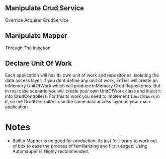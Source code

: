 







Manipulate Crud Service
--------

Override Acquirer CrudService


Manipulate Mapper
----------

Through The Injection

Declare Unit Of Work
------------

Each application will has its own unit of work and repositories, 
isolating the data access layer. If you dont define any unit of work, 
EnTier will create an InMemory UnitOfWork which will produce InMemory 
Crud Repositories. But in real case scenario you will create your own 
UnitOfWork class and inject it into CrudControllers. For this to work 
you need to implement ```IUnitOfWork``` in it, so the CrudControllers 
use the same data access layer as your main application.



Notes
=========

 * Builtin Mapper is no good for production, 
 its just for library to work out of box to ease the 
 process of familiarizing and first usages. Using 
 Automapper is Highly recommended.  
 